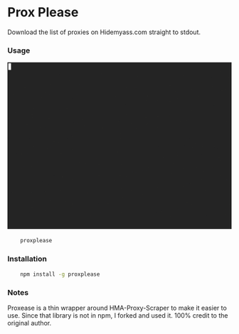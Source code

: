 # Prox Please

Download the list of proxies on Hidemyass.com straight to stdout.

### Usage

![Usage](./usage.gif)

```bash
	proxplease
```

### Installation

```bash
	npm install -g proxplease
```

### Notes

Proxease is a thin wrapper around HMA-Proxy-Scraper to make it easier to use. Since that library is not in npm, I forked and used it. 100% credit to the original author.

